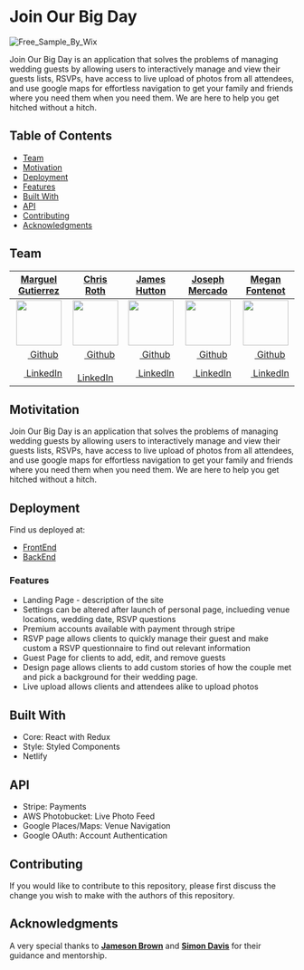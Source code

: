 # Join Our Big Day

![Free_Sample_By_Wix](https://user-images.githubusercontent.com/33911508/57972476-ccb8df80-7960-11e9-979a-7dfc53b13652.jpeg)

Join Our Big Day is an application that solves the problems of managing wedding guests by allowing users to interactively manage and view their guests lists, RSVPs, have access to live upload of photos from all attendees, and use google maps for effortless navigation to get your family and friends where you need them when you need them. We are here to help you get hitched without a hitch.

## Table of Contents

- [Team](#team)
- [Motivation](#Motivation)
- [Deployment](#Deployment)
- [Features](#Features)
- [Built With](#built-with)
- [API](#API)
- [Contributing](#Contributing)
- [Acknowledgments](#Acknowledgments)


## Team
|   [**Marguel Gutierrez**](https://www.linkedin.com/in/marguelgtz/)  |   [**Chris Roth**](https://www.linkedin.com/in/the-roth/)   |    [**James Hutton**](https://www.linkedin.com/in/james-hutton-87a82b183/)    |   [**Joseph Mercado**](https://www.linkedin.com/in/joseph-mercado-804b7816b/)  |   [**Megan Fontenot**](https://www.linkedin.com/in/megan-fontenot-983394152/)  |
|:----------------:|:----------------:|:---------------:|:---------------:|:---------------:|
| [<img src="https://avatars1.githubusercontent.com/u/17017482?s=400&v=4" width="80">](https://github.com/marguelgtz) | [<img src="https://avatars2.githubusercontent.com/u/41457543?s=400&v=4" width="80">](https://github.com/TexaCaliCoder)  | [<img src="https://avatars1.githubusercontent.com/u/41313527?s=400&v=4" width="80">](https://github.com/FreeKeyBoy) | [<img src="https://avatars1.githubusercontent.com/u/28128103?s=400&v=4" width="80">](https://github.com/jryel1970) | [<img src="https://avatars3.githubusercontent.com/u/33911508?s=460&v=4" width="80">](https://github.com/meganfontenot)  
| [<img src="https://github.com/favicon.ico" width="15"> Github](https://github.com/Marguelgtz)  |  [<img src="https://github.com/favicon.ico" width="15"> Github](https://github.com/TexaCaliCoder) | [<img src="https://github.com/favicon.ico" width="15"> Github](https://github.com/FreeKeyBoy)  | [<img src="https://github.com/favicon.ico" width="15"> Github](https://github.com/jryel1970) | [<img src="https://github.com/favicon.ico" width="15"> Github](https://github.com/meganfontenot)  
| [ <img src="https://static.licdn.com/sc/h/al2o9zrvru7aqj8e1x2rzsrca" width="15"> LinkedIn](https://www.linkedin.com/in/marguelgtz/) | [ <img src="https://static.licdn.com/sc/h/al2o9zrvru7aqj8e1x2rzsrca" width="15"> LinkedIn](https://www.linkedin.com/in/the-roth/) | [ <img src="https://static.licdn.com/sc/h/al2o9zrvru7aqj8e1x2rzsrca" width="15"> LinkedIn](https://www.linkedin.com/in/james-hutton-87a82b183/) | [ <img src="https://static.licdn.com/sc/h/al2o9zrvru7aqj8e1x2rzsrca" width="15"> LinkedIn](https://www.linkedin.com/in/joseph-mercado-804b7816b/) | [ <img src="https://static.licdn.com/sc/h/al2o9zrvru7aqj8e1x2rzsrca" width="15"> LinkedIn](https://www.linkedin.com/in/megan-fontenot-983394152/) |

## Motivitation 

Join Our Big Day is an application that solves the problems of managing wedding guests by allowing users to interactively manage and view their guests lists, RSVPs, have access to live upload of photos from all attendees, and use google maps for effortless navigation to get your family and friends where you need them when you need them. We are here to help you get hitched without a hitch.


## Deployment

Find us deployed at:
- [FrontEnd](https://joinourbigday.netlify.com/)
- [BackEnd](https://joinourbigday.herokuapp.com/)

### Features

- Landing Page - description of the site 
- Settings can be altered after launch of personal page, inclueding venue locations, wedding date, RSVP questions
- Premium accounts available with payment through stripe
- RSVP page allows clients to quickly manage their guest and make custom a RSVP questionnaire to find out relevant information 
- Guest Page for clients to add, edit, and remove guests
- Design page allows clients to add custom stories of how the couple met and pick a background for their wedding page.
- Live upload allows clients and attendees alike to upload photos 



## Built With

- Core: React with Redux
- Style: Styled Components
- Netlify

## API

- Stripe: Payments
- AWS Photobucket: Live Photo Feed
- Google Places/Maps: Venue Navigation
- Google OAuth: Account Authentication 

## Contributing

If you would like to contribute to this repository, please first discuss the change you wish to make with the authors of this repository.



## Acknowledgments

A very special thanks to [**Jameson Brown**](https://github.com/Jameson13B) and [**Simon Davis**](https://github.com/Skidragon) for their guidance and mentorship. 
